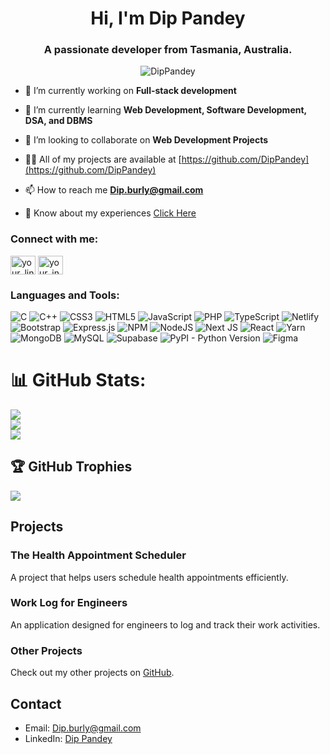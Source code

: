 <h1 align="center">Hi, I'm Dip Pandey</h1>
<h3 align="center">A passionate developer from Tasmania, Australia.</h3>

<p align="center"> <img src="https://komarev.com/ghpvc/?username=DipPandey&label=Profile%20views&color=0e75b6&style=flat" alt="DipPandey" /> </p>

- 🔭 I’m currently working on **Full-stack development**

- 🌱 I’m currently learning **Web Development, Software Development, DSA, and DBMS**

- 👯 I’m looking to collaborate on **Web Development Projects**

- 👨‍💻 All of my projects are available at [https://github.com/DipPandey](https://github.com/DipPandey)

- 📫 How to reach me **Dip.burly@gmail.com**

- 📄 Know about my experiences [Click Here](https://www.linkedin.com/in/dip-pandey-a402b81b4/)

<h3 align="left">Connect with me:</h3>
<p align="left">

<a href="https://linkedin.com/in/your_linkedin" target="blank"><img align="center" src="[https://raw.githubusercontent.com/rahuldkjain/github-profile-readme-generator/master/src/images/icons/Social/linked-in-alt.svg](https://www.linkedin.com/in/dip-pandey-a402b81b4/)" alt="your_linkedin" height="30" width="40" /></a>
<a href="https://instagram.com/your_instagram_handle" target="blank"><img align="center" src="[https://raw.githubusercontent.com/rahuldkjain/github-profile-readme-generator/master/src/images/icons/Social/instagram.svg](https://www.instagram.com/dip.curly/)" alt="your_instagram_handle" height="30" width="40" /></a>
</p>

<h3 align="left">Languages and Tools:</h3>

![C](https://img.shields.io/badge/c-%2300599C.svg?style=plastic&logo=c&logoColor=white) ![C++](https://img.shields.io/badge/c++-%2300599C.svg?style=plastic&logo=c%2B%2B&logoColor=white) ![CSS3](https://img.shields.io/badge/css3-%231572B6.svg?style=plastic&logo=css3&logoColor=white) ![HTML5](https://img.shields.io/badge/html5-%23E34F26.svg?style=plastic&logo=html5&logoColor=white) ![JavaScript](https://img.shields.io/badge/javascript-%23323330.svg?style=plastic&logo=javascript&logoColor=%23F7DF1E) ![PHP](https://img.shields.io/badge/php-%23777BB4.svg?style=plastic&logo=php&logoColor=white) ![TypeScript](https://img.shields.io/badge/typescript-%23007ACC.svg?style=plastic&logo=typescript&logoColor=white) ![Netlify](https://img.shields.io/badge/netlify-%23000000.svg?style=plastic&logo=netlify&logoColor=#00C7B7) ![Bootstrap](https://img.shields.io/badge/bootstrap-%23563D7C.svg?style=plastic&logo=bootstrap&logoColor=white) ![Express.js](https://img.shields.io/badge/express.js-%23404d59.svg?style=plastic&logo=express&logoColor=%2361DAFB) ![NPM](https://img.shields.io/badge/NPM-%23000000.svg?style=plastic&logo=npm&logoColor=white) ![NodeJS](https://img.shields.io/badge/node.js-6DA55F?style=plastic&logo=node.js&logoColor=white) ![Next JS](https://img.shields.io/badge/Next-black?style=plastic&logo=next.js&logoColor=white) ![React](https://img.shields.io/badge/react-%2320232a.svg?style=plastic&logo=react&logoColor=%2361DAFB) ![Yarn](https://img.shields.io/badge/yarn-%232C8EBB.svg?style=plastic&logo=yarn&logoColor=white) ![MongoDB](https://img.shields.io/badge/MongoDB-%234ea94b.svg?style=plastic&logo=mongodb&logoColor=white) ![MySQL](https://img.shields.io/badge/mysql-%2300f.svg?style=plastic&logo=mysql&logoColor=white) ![Supabase](https://img.shields.io/badge/Supabase-3ECF8E?style=plastic&logo=supabase&logoColor=white) ![PyPI - Python Version](https://img.shields.io/pypi/pyversions/:packageName) ![Figma](https://img.shields.io/badge/figma-%23F24E1E.svg?style=plastic&logo=figma&logoColor=white) 

# 📊 GitHub Stats:

![](https://github-readme-stats.vercel.app/api?username=DipPandey&theme=dark&hide_border=false&include_all_commits=false&count_private=false)<br/>
![](https://github-readme-streak-stats.herokuapp.com/?user=DipPandey&theme=dark&hide_border=false)<br/>
![](https://github-readme-stats.vercel.app/api/top-langs/?username=DipPandey&theme=dark&hide_border=false&include_all_commits=false&count_private=false&layout=compact)

## 🏆 GitHub Trophies
![](https://github-profile-trophy.vercel.app/?username=DipPandey&theme=radical&no-frame=false&no-bg=true&margin-w=4)

## Projects
### The Health Appointment Scheduler
A project that helps users schedule health appointments efficiently.

### Work Log for Engineers
An application designed for engineers to log and track their work activities.

### Other Projects
Check out my other projects on [GitHub](https://github.com/DipPandey).

## Contact
- Email: Dip.burly@gmail.com
- LinkedIn: [Dip Pandey](https://www.linkedin.com/in/dip-pandey-a402b81b4/)
